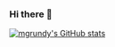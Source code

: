 ### Hi there 👋
[![mgrundy's GitHub stats](https://github-readme-stats.vercel.app/api?username=mgrundy&count_private=true)](https://github.com/mgrundy/github-readme-stats)
<!--
**mgrundy/mgrundy** is a ✨ _special_ ✨ repository because its `README.md` (this file) appears on your GitHub profile.

Here are some ideas to get you started:

- 🔭 I’m currently working on ...
- 🌱 I’m currently learning ...
- 👯 I’m looking to collaborate on ...
- 🤔 I’m looking for help with ...
- 💬 Ask me about ...
- 📫 How to reach me: ...
- 😄 Pronouns: ...
- ⚡ Fun fact: ...
-->
